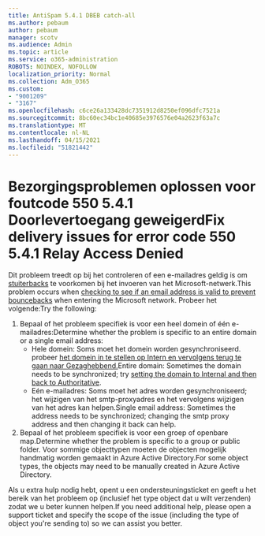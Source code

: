 ```yaml
---
title: AntiSpam 5.4.1 DBEB catch-all
ms.author: pebaum
author: pebaum
manager: scotv
ms.audience: Admin
ms.topic: article
ms.service: o365-administration
ROBOTS: NOINDEX, NOFOLLOW
localization_priority: Normal
ms.collection: Adm_O365
ms.custom:
- "9001209"
- "3167"
ms.openlocfilehash: c6ce26a133428dc7351912d8250ef096dfc7521a
ms.sourcegitcommit: 8bc60ec34bc1e40685e3976576e04a2623f63a7c
ms.translationtype: MT
ms.contentlocale: nl-NL
ms.lasthandoff: 04/15/2021
ms.locfileid: "51821442"
---
```

# <a name="fix-delivery-issues-for-error-code-550-541-relay-access-denied"></a><span data-ttu-id="64591-102">Bezorgingsproblemen oplossen voor foutcode 550 5.4.1 Doorlevertoegang geweigerd</span><span class="sxs-lookup"><span data-stu-id="64591-102">Fix delivery issues for error code 550 5.4.1 Relay Access Denied</span></span>

<span data-ttu-id="64591-103">Dit probleem treedt op bij het controleren of een e-mailadres geldig is om [stuiterbacks](https://docs.microsoft.com/exchange/mail-flow-best-practices/use-directory-based-edge-blocking) te voorkomen bij het invoeren van het Microsoft-netwerk.</span><span class="sxs-lookup"><span data-stu-id="64591-103">This problem occurs when [checking to see if an email address is valid to prevent bouncebacks](https://docs.microsoft.com/exchange/mail-flow-best-practices/use-directory-based-edge-blocking) when entering the Microsoft network.</span></span> <span data-ttu-id="64591-104">Probeer het volgende:</span><span class="sxs-lookup"><span data-stu-id="64591-104">Try the following:</span></span>

1. <span data-ttu-id="64591-105">Bepaal of het probleem specifiek is voor een heel domein of één e-mailadres:</span><span class="sxs-lookup"><span data-stu-id="64591-105">Determine whether the problem is specific to an entire domain or a single email address:</span></span>
    - <span data-ttu-id="64591-106">Hele domein: Soms moet het domein worden gesynchroniseerd. probeer [het domein in te stellen op Intern en vervolgens terug te gaan naar Gezaghebbend.](https://docs.microsoft.com/exchange/mail-flow-best-practices/manage-accepted-domains/manage-accepted-domains)</span><span class="sxs-lookup"><span data-stu-id="64591-106">Entire domain: Sometimes the domain needs to be synchronized; try [setting the domain to Internal and then back to Authoritative](https://docs.microsoft.com/exchange/mail-flow-best-practices/manage-accepted-domains/manage-accepted-domains).</span></span>
    - <span data-ttu-id="64591-107">Eén e-mailadres: Soms moet het adres worden gesynchroniseerd; het wijzigen van het smtp-proxyadres en het vervolgens wijzigen van het adres kan helpen.</span><span class="sxs-lookup"><span data-stu-id="64591-107">Single email address: Sometimes the address needs to be synchronized; changing the smtp proxy address and then changing it back can help.</span></span>
2. <span data-ttu-id="64591-108">Bepaal of het probleem specifiek is voor een groep of openbare map.</span><span class="sxs-lookup"><span data-stu-id="64591-108">Determine whether the problem is specific to a group or public folder.</span></span> <span data-ttu-id="64591-109">Voor sommige objecttypen moeten de objecten mogelijk handmatig worden gemaakt in Azure Active Directory.</span><span class="sxs-lookup"><span data-stu-id="64591-109">For some object types, the objects may need to be manually created in Azure Active Directory.</span></span>

<span data-ttu-id="64591-110">Als u extra hulp nodig hebt, opent u een ondersteuningsticket en geeft u het bereik van het probleem op (inclusief het type object dat u wilt verzenden) zodat we u beter kunnen helpen.</span><span class="sxs-lookup"><span data-stu-id="64591-110">If you need additional help, please open a support ticket and specify the scope of the issue (including the type of object you're sending to) so we can assist you better.</span></span>